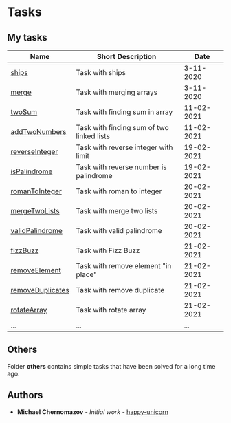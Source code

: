 # Tasks

## My tasks

| Name                                                                                      | Short Description                                          | Date       |
| ----------------------------------------------------------------------------------------- | ---------------------------------------------------------- | ---------- |
| [ships](https://github.com/happy-unicorn/tasks/blob/main/ships.js)                        | Task with ships                                            | 3-11-2020  |
| [merge](https://github.com/happy-unicorn/tasks/blob/main/merge.js)                        | Task with merging arrays                                   | 3-11-2020  |
| [twoSum](https://github.com/happy-unicorn/tasks/blob/main/twoSum.js)                      | Task with finding sum in array                             | 11-02-2021 |
| [addTwoNumbers](https://github.com/happy-unicorn/tasks/blob/main/addTwoNumbers.js)        | Task with finding sum of two linked lists                  | 11-02-2021 |
| [reverseInteger](https://github.com/happy-unicorn/tasks/blob/main/reverseInteger.js)      | Task with reverse integer with limit                       | 19-02-2021 |
| [isPalindrome](https://github.com/happy-unicorn/tasks/blob/main/isPalindrome.js)          | Task with reverse number is palindrome                     | 19-02-2021 |
| [romanToInteger](https://github.com/happy-unicorn/tasks/blob/main/romanToInteger.js)      | Task with roman to integer                                 | 20-02-2021 |
| [mergeTwoLists](https://github.com/happy-unicorn/tasks/blob/main/mergeTwoLists.js)        | Task with merge two lists                                  | 20-02-2021 |
| [validPalindrome](https://github.com/happy-unicorn/tasks/blob/main/validPalindrome.js)    | Task with valid palindrome                                 | 20-02-2021 |
| [fizzBuzz](https://github.com/happy-unicorn/tasks/blob/main/fizzBuzz.js)                  | Task with Fizz Buzz                                        | 21-02-2021 |
| [removeElement](https://github.com/happy-unicorn/tasks/blob/main/removeElement.js)        | Task with remove element "in place"                        | 21-02-2021 |
| [removeDuplicates](https://github.com/happy-unicorn/tasks/blob/main/removeDuplicates.js)  | Task with remove duplicate                                 | 21-02-2021 |
| [rotateArray](https://github.com/happy-unicorn/tasks/blob/main/rotateArray.js)            | Task with rotate array                                     | 21-02-2021 |
| ...                                                                                       | ...                                                        | ...        |

## Others

Folder **others** contains simple tasks that have been solved for a long time ago.

## Authors

* **Michael Chernomazov** - *Initial work* - [happy-unicorn](https://github.com/happy-unicorn)
